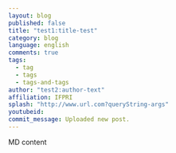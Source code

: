 ```yaml
---
layout: blog
published: false
title: "test1:title-test"
category: blog
language: english
comments: true
tags: 
  - tag
  - tags
  - tags-and-tags
author: "test2:author-text"
affiliation: IFPRI
splash: "http://www.url.com?queryString-args"
youtubeid: 
commit_message: Uploaded new post.
---
```

MD content